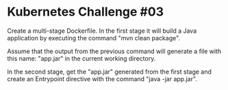 # Kubernetes Challenge #03

Create a multi-stage Dockerfile. 
In the first stage it will build a Java application by executing the command "mvn clean package".

Assume that the output from the previous command will generate a file with this name: "app.jar" in the current working directory.

In the second stage, get the "app.jar" generated from the first stage and create an Entrypoint directive with the command "java -jar app.jar".